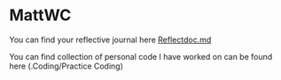# MattWC



You can find your reflective journal here [Reflectdoc.md](./Reflections/Reflectdoc.md)

You can find collection of personal code I have worked on can be found here (.Coding/Practice Coding)
